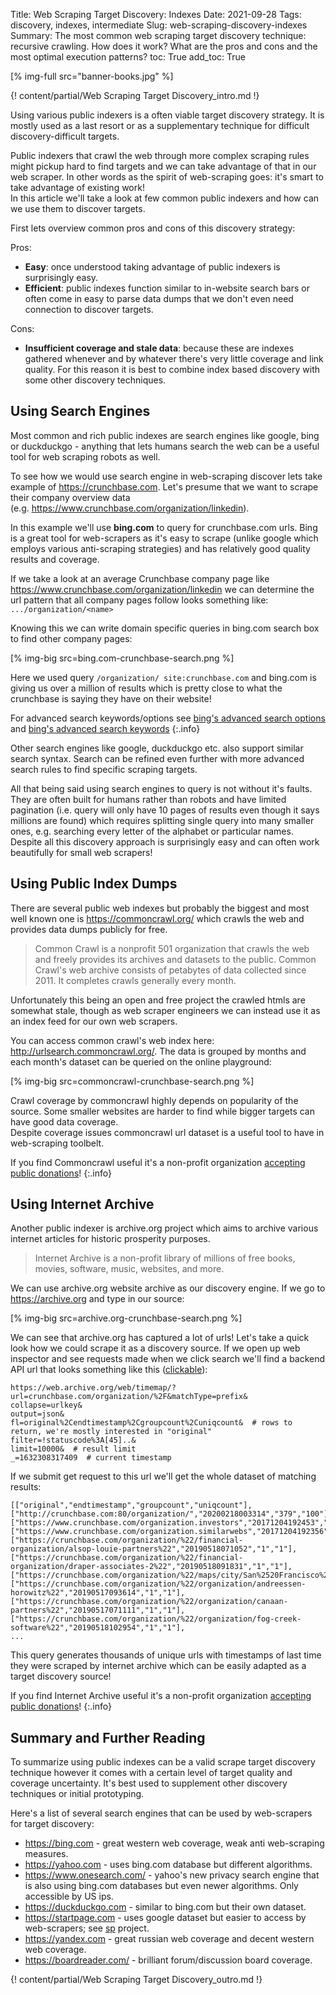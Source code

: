 Title: Web Scraping Target Discovery: Indexes
Date: 2021-09-28
Tags: discovery, indexes, intermediate
Slug: web-scraping-discovery-indexes
Summary: The most common web scraping target discovery technique: recursive crawling. How does it work? What are the pros and cons and the most optimal execution patterns?
toc: True
add_toc: True

[% img-full src="banner-books.jpg" %]

{! content/partial/Web Scraping Target Discovery_intro.md !}

Using various public indexers is a often viable target discovery strategy. It is mostly used as a last resort or as a supplementary technique for difficult discovery-difficult targets.  
    
Public indexers that crawl the web through more complex scraping rules might pickup hard to find targets and we can take advantage of that in our web scraper. In other words as the spirit of web-scraping goes: it's smart to take advantage of existing work!   
In this article we'll take a look at few common public indexers and how can we use them to discover targets.  

First lets overview common pros and cons of this discovery strategy:

Pros:

- __Easy__: once understood taking advantage of public indexers is surprisingly easy.
- __Efficient__: public indexes function similar to in-website search bars or often come in easy to parse data dumps that we don't even need connection to discover targets.

Cons:

- __Insufficient coverage and stale data__: because these are indexes gathered whenever and by whatever there's very little coverage and link quality. For this reason it is best to combine index based discovery with some other discovery techniques.

## Using Search Engines 

Most common and rich public indexes are search engines like google, bing or duckduckgo - anything that lets humans search the web can be a useful tool for web scraping robots as well.  

To see how we would use search engine in web-scraping discover lets take example of <https://crunchbase.com>. Let's presume that we want to scrape their company overview data  
(e.g. <https://www.crunchbase.com/organization/linkedin>).  

In this example we'll use __bing.com__ to query for crunchbase.com urls. Bing is a great tool for web-scrapers as it's easy to scrape (unlike google which employs various anti-scraping strategies) and has relatively good quality results and coverage.  

If we take a look at an average Crunchbase company page like <https://www.crunchbase.com/organization/linkedin> we can determine the url pattern that all company pages follow looks something like: `.../organization/<name>`  

Knowing this we can write domain specific queries in bing.com search box to find other company pages:

[% img-big src=bing.com-crunchbase-search.png %]

Here we used query `/organization/ site:crunchbase.com` and bing.com is giving us over a million of results which is pretty close to what the crunchbase is saying they have on their website!     

For advanced search keywords/options see [bing's advanced search options] and [bing's advanced search keywords]
{:.info}

Other search engines like google, duckduckgo etc. also support similar search syntax. Search can be refined even further with more advanced search rules to find specific scraping targets.

All that being said using search engines to query is not without it's faults.  
They are often built for humans rather than robots and have limited pagination (i.e. query will only have 10 pages of results even though it says millions are found) which requires splitting single query into many smaller ones, e.g. searching every letter of the alphabet or particular names. Despite all this discovery approach is surprisingly easy and can often work beautifully for small web scrapers!

## Using Public Index Dumps

There are several public web indexes but probably the biggest and most well known one is <https://commoncrawl.org/> which crawls the web and provides data dumps publicly for free. 

> Common Crawl is a nonprofit 501 organization that crawls the web and freely provides its archives and datasets to the public. Common Crawl's web archive consists of petabytes of data collected since 2011. It completes crawls generally every month.

Unfortunately this being an open and free project the crawled htmls are somewhat stale, though as web scraper engineers we can instead use it as an index feed for our own web scrapers.

You can access common crawl's web index here: <http://urlsearch.commoncrawl.org/>. The data is grouped by months and each month's dataset can be queried on the online playground:

[% img-big src=commoncrawl-crunchbase-search.png %]

Crawl coverage by commoncrawl highly depends on popularity of the source. Some smaller websites are harder to find while bigger targets can have good data coverage.  
Despite coverage issues commoncrawl url dataset is a useful tool to have in web-scraping toolbelt.

If you find Commoncrawl useful it's a non-profit organization [accepting public donations][commoncrawl donate]!
{:.info}

## Using Internet Archive

Another public indexer is archive.org project which aims to archive various internet articles for historic prosperity purposes.  

> Internet Archive is a non-profit library of millions of free books, movies, software, music, websites, and more.

We can use archive.org website archive as our discovery engine. If we go to <https://archive.org> and type in our source:

[% img-big src=archive.org-crunchbase-search.png %]

We can see that archive.org has captured a lot of urls! Let's take a quick look how we could scrape it as a discovery source. If we open up web inspector and see requests made when we click search we'll find a backend API url that looks something like this ([clickable]):

```
https://web.archive.org/web/timemap/?
url=crunchbase.com/organization/%2F&matchType=prefix&
collapse=urlkey&
output=json&
fl=original%2Cendtimestamp%2Cgroupcount%2Cuniqcount&  # rows to return, we're mostly interested in "original"
filter=!statuscode%3A[45]..&  
limit=10000&  # result limit
_=1632308317409  # current timestamp
```

If we submit get request to this url we'll get the whole dataset of matching results:

```
[["original","endtimestamp","groupcount","uniqcount"],
["http://crunchbase.com:80/organization/","20200218003314","379","100"],
["https://www.crunchbase.com/organization.investors","20171204192453","2","2"],
["https://www.crunchbase.com/organization.similarwebs","20171204192356","1","1"],
["https://crunchbase.com/organization/%22/financial-organization/alsop-louie-partners%22","20190518071052","1","1"],
["https://crunchbase.com/organization/%22/financial-organization/draper-associates-2%22","20190518091831","1","1"],
["https://crunchbase.com/organization/%22/maps/city/San%2520Francisco%22","20190518044213","1","1"],
["https://crunchbase.com/organization/%22/organization/andreessen-horowitz%22","20190517093614","1","1"],
["https://crunchbase.com/organization/%22/organization/canaan-partners%22","20190517071111","1","1"],
["https://crunchbase.com/organization/%22/organization/fog-creek-software%22","20190518102954","1","1"],
...
```

This query generates thousands of unique urls with timestamps of last time they were scraped by internet archive which can be easily adapted as a target discovery source!

If you find Internet Archive useful it's a non-profit organization [accepting public donations][archive donate]!
{:.info}


## Summary and Further Reading

To summarize using public indexes can be a valid scrape target discovery technique however it comes with a certain level of target quality and coverage uncertainty. It's best used to supplement other discovery techniques or initial prototyping.

Here's a list of several search engines that can be used by web-scrapers for target discovery:

- <https://bing.com> - great western web coverage, weak anti web-scraping measures.
- <https://yahoo.com> - uses bing.com database but different algorithms. 
- <https://www.onesearch.com/> - yahoo's new privacy search engine that is also using bing.com databases but even newer algorithms. Only accessible by US ips.
- <https://duckduckgo.com> - similar to bing.com but their own dataset.  
- <https://startpage.com> - uses google dataset but easier to access by web-scrapers; see [sp] project.
- <https://yandex.com> - great russian web coverage and decent western web coverage.
- <https://boardreader.com/> - brilliant forum/discussion board coverage.

{! content/partial/Web Scraping Target Discovery_outro.md !}

[bing's advanced search options]: https://help.bing.microsoft.com/#apex/bing/en-US/10002/-1
[bing's advanced search keywords]: https://help.bing.microsoft.com/#apex/bing/en-US/10001/-1
[sp]: https://github.com/Garee/sp
[commoncrawl donate]: https://commoncrawl.org/donate/
[archive donate]: https://archive.org/donate/
[code-github]: https://github.com/Granitosaurus/scrapecrow/blob/main/examples/
[clickable]: https://web.archive.org/web/timemap/?url=crunchbase.com/organization/%2F&matchType=prefix&collapse=urlkey&output=json&fl=original%2Cendtimestamp%2Cgroupcount%2Cuniqcount&filter=!statuscode%3A[45]..&limit=10000&_=1632308317409